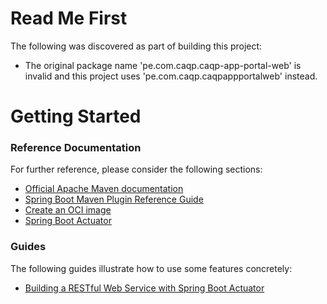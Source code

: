 # Read Me First
The following was discovered as part of building this project:

* The original package name 'pe.com.caqp.caqp-app-portal-web' is invalid and this project uses 'pe.com.caqp.caqpappportalweb' instead.

# Getting Started

### Reference Documentation
For further reference, please consider the following sections:

* [Official Apache Maven documentation](https://maven.apache.org/guides/index.html)
* [Spring Boot Maven Plugin Reference Guide](https://docs.spring.io/spring-boot/docs/2.7.10/maven-plugin/reference/html/)
* [Create an OCI image](https://docs.spring.io/spring-boot/docs/2.7.10/maven-plugin/reference/html/#build-image)
* [Spring Boot Actuator](https://docs.spring.io/spring-boot/docs/2.7.10/reference/htmlsingle/#actuator)

### Guides
The following guides illustrate how to use some features concretely:

* [Building a RESTful Web Service with Spring Boot Actuator](https://spring.io/guides/gs/actuator-service/)

